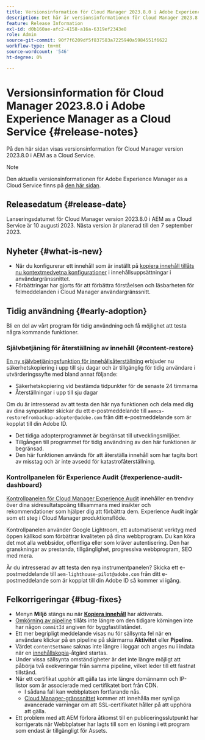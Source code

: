 ```yaml
---
title: Versionsinformation för Cloud Manager 2023.8.0 i Adobe Experience Manager as a Cloud Service
description: Det här är versionsinformationen för Cloud Manager 2023.8.0 i AEM as a Cloud Service.
feature: Release Information
exl-id: d0b160ae-afc2-4158-a16a-6319ef2343e8
role: Admin
source-git-commit: 90f7f6209df5f837583a7225940a5984551f6622
workflow-type: tm+mt
source-wordcount: '546'
ht-degree: 0%

---
```


# Versionsinformation för Cloud Manager 2023.8.0 i Adobe Experience Manager as a Cloud Service {#release-notes}

På den här sidan visas versionsinformation för Cloud Manager version 2023.8.0 i AEM as a Cloud Service.

>[!NOTE]
>
>Den aktuella versionsinformationen för Adobe Experience Manager as a Cloud Service finns på [den här sidan](/help/release-notes/release-notes-cloud/release-notes-current.md).

## Releasedatum {#release-date}

Lanseringsdatumet för Cloud Manager version 2023.8.0 i AEM as a Cloud Service är 10 augusti 2023. Nästa version är planerad till den 7 september 2023.

## Nyheter {#what-is-new}

* När du konfigurerar ett innehåll som är inställt på [kopiera innehåll tillåts nu ](/help/implementing/developing/tools/content-copy.md) [kontextmedvetna konfigurationer](/help/implementing/developing/introduction/configurations.md) i innehållsuppsättningar i användargränssnittet.
* Förbättringar har gjorts för att förbättra förståelsen och läsbarheten för felmeddelanden i Cloud Manager användargränssnitt.

## Tidig användning {#early-adoption}

Bli en del av vårt program för tidig användning och få möjlighet att testa några kommande funktioner.

### Självbetjäning för återställning av innehåll {#content-restore}

[En ny självbetjäningsfunktion för innehållsåterställning](/help/operations/restore.md) erbjuder nu säkerhetskopiering i upp till sju dagar och är tillgänglig för tidig användare i utvärderingssyfte med bland annat följande:

* Säkerhetskopiering vid bestämda tidpunkter för de senaste 24 timmarna
* Återställningar i upp till sju dagar

Om du är intresserad av att testa den här nya funktionen och dela med dig av dina synpunkter skickar du ett e-postmeddelande till `aemcs-restorefrombackup-adopter@adobe.com` från ditt e-postmeddelande som är kopplat till din Adobe ID.

* Det tidiga adopterprogrammet är begränsat till utvecklingsmiljöer.
* Tillgången till programmet för tidig användning av den här funktionen är begränsad.
* Den här funktionen används för att återställa innehåll som har tagits bort av misstag och är inte avsedd för katastrofåterställning.

### Kontrollpanelen för Experience Audit {#experience-audit-dashboard}

[Kontrollpanelen för Cloud Manager Experience Audit](/help/implementing/cloud-manager/experience-audit-dashboard.md) innehåller en trendvy över dina sidresultatspoäng tillsammans med insikter och rekommendationer som hjälper dig att förbättra dem. Experience Audit ingår som ett steg i Cloud Manager produktionsflöde.

Kontrollpanelen använder Google Lightroom, ett automatiserat verktyg med öppen källkod som förbättrar kvaliteten på dina webbprogram. Du kan köra det mot alla webbsidor, offentliga eller som kräver autentisering. Den har granskningar av prestanda, tillgänglighet, progressiva webbprogram, SEO med mera.

Är du intresserad av att testa den nya instrumentpanelen? Skicka ett e-postmeddelande till `aem-lighthouse-pilot@adobe.com` från ditt e-postmeddelande som är kopplat till din Adobe ID så kommer vi igång.

## Felkorrigeringar {#bug-fixes}

* Menyn **Miljö** stängs nu när **[Kopiera innehåll](/help/implementing/developing/tools/content-copy.md)** har aktiverats.
* [Omkörning av pipeline](/help/implementing/cloud-manager/deploy-code.md#reexecute-deployment) tillåts inte längre om den tidigare körningen inte har någon `commitId` angiven för byggfastillståndet.
* Ett mer begripligt meddelande visas nu för sällsynta fel när en användare klickar på en pipeline på skärmarna **Aktivitet** eller **Pipeline**.
* Värdet `contentSetName` saknas inte längre i loggar och anges nu i indata när en [innehållskopia](/help/implementing/developing/tools/content-copy.md)-åtgärd startas.
* Under vissa sällsynta omständigheter är det inte längre möjligt att påbörja två exekveringar från samma pipeline, vilket leder till ett fastnat tillstånd.
* När ett certifikat upphör att gälla tas inte längre domännamn och IP-listor som är associerade med certifikatet bort från CDN.
   * I sådana fall kan webbplatsen fortfarande nås.
   * [Cloud Manager-gränssnittet](/help/implementing/cloud-manager/managing-ssl-certifications/introduction.md) kommer att innehålla mer synliga avancerade varningar om att SSL-certifikatet håller på att upphöra att gälla.
* Ett problem med att AEM förlora åtkomst till en publiceringsslutpunkt har korrigerats när Webbplatser har lagts till som en lösning i ett program som endast är tillgängligt för Assets.
